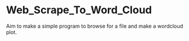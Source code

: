 # Web_Scrape_To_Word_Cloud
Aim to make a simple program to browse for a file and make a wordcloud plot.
